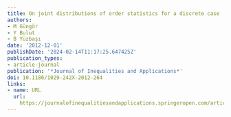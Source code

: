 ```yaml
---
title: On joint distributions of order statistics for a discrete case
authors:
- M Güngör
- Y Bulut
- B Yüzbaşı
date: '2012-12-01'
publishDate: '2024-02-14T11:17:25.647425Z'
publication_types:
- article-journal
publication: '*Journal of Inequalities and Applications*'
doi: 10.1186/1029-242X-2012-264
links:
- name: URL
  url: 
    https://journalofinequalitiesandapplications.springeropen.com/articles/10.1186/1029-242X-2012-264
---
```

